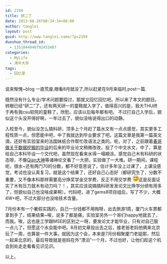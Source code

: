```yaml
---
id: 2194
title: 研二了
date: 2013-08-26T00:34:34+00:00
author: tanglei
layout: post
guid: http://www.tanglei.name/?p=2194
duoshuo_thread_id:
  - 1351844048792453487
categories:
  - MyLife
  - 清华大学
tags:
  - 回忆录
---
```

说来惭愧~blog 一直荒废,眼看8月就没了,所以赶紧在9月来临时,post一篇.

既然没有什么专业/学术问题要探讨，那就又回忆回忆吧。所以来了本文的题目。转眼已经“研二”了，还有两天研一的童鞋就入学了，值得高兴的是，我大THU终于再有我csu软院的童鞋了，欣慰。应该以后每年都有吧。 不过打自己入学后，貌似这个头没开得好啊，一年过去了，貌似没啥说得出口的动静。

入校至今，貌似没怎么搞科研，顶多上个月赶了篇水文有一点点感觉，其实更多工程性质一点，但愿能中吧，中了我就达到毕业要求了吧。这篇文章是我第一篇英文滴，还好有实验室来的法国妹纸合作帮忙改语法之类的。呃，对了，之前跟着[春哥做关于数据挖掘的毕设](/blog/cannot-learn-datamining-in-my-master-life.html)的后来的毕业论文稍微改改，投了个中文水文，中了，算是给自己本科毕设一个交代吧，虽然现在看来水得一塌糊涂。感觉自己木有科研的状态呀，不像[Qian大神](http://qiankanglai.me/)等诸神论文看了一大把，实验做了一大堆。研一期间，课程呃，很水~还有两门70的分数，都不好意思说了，估计多年没上过课了，上课没感觉，考试也没认真复习，就是这个结果了，还好自己心态好（都研究生了，分数不重要，又不像本科那样需要高分挣奖学金交学费，反正不用交学费 <img class="wlEmoticon wlEmoticon-smile" style="border-style: none;" src="/wp-content/uploads/2013/08/wlEmoticon-smile.png" alt="微笑" />这是反面证实了木有压力就木有动力吗？！，其实应该说搞搞科研发发论文比挣学分绩有用多了，但貌似自己也没啥成果啊）。代码吧，进了gems8项目组后，写了不少，大概4W+吧，不过大部分也没啥技术含量。

7月份本有一个暑假实践的，自己一分钱都不用掏呀，出去旅游1周，厦门火车票都拿到手了，结果结果~唉，说多了都是痛，实验室另外一个哥们happy地就去了，而我。唉，这也是工学跟MSE的区别之一呀，要发论文才能毕业，只有对自己狠一点儿了，但愿这个水会能中吧。8月初文章投出去之后，接老爸老妈他俩来北京玩了一周，也算是一件大事。就因为这个会，本来是7月份相聚厦门老姐那，然后一起来北京的，最后导致就是爸妈在外“漂泊”一个月，不过也好，让他们趁这个机会到处走走看看见识见识。

以上。

